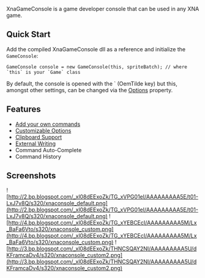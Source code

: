 XnaGameConsole is a game developer console that can be used in any XNA game.

## Quick Start ##

Add the compiled XnaGameConsole dll as a reference and initialize the `GameConsole`:

```
GameConsole console = new GameConsole(this, spriteBatch); // where `this` is your `Game` class
```

By default, the console is opened with the ` (OemTilde key) but this, amongst other settings, can be changed via the [Options](ConsoleOptions.md) property.

## Features ##

  * [Add your own commands](AddingCommands.md)
  * [Customizable Options](ConsoleOptions.md)
  * [Clipboard Support](ClipboardSupport.md)
  * [External Writing](WritingToTheConsole.md)
  * Command Auto-Complete
  * Command History

## Screenshots ##

![http://2.bp.blogspot.com/_xl08dEExoZk/TG_xVPG01eI/AAAAAAAAA5E/t01-LxJ7v8Q/s320/xnaconsole_default.png](http://2.bp.blogspot.com/_xl08dEExoZk/TG_xVPG01eI/AAAAAAAAA5E/t01-LxJ7v8Q/s320/xnaconsole_default.png)
![http://4.bp.blogspot.com/_xl08dEExoZk/TG_xYEBCEcI/AAAAAAAAA5M/Lx_BaFa6Vto/s320/xnaconsole_custom.png](http://4.bp.blogspot.com/_xl08dEExoZk/TG_xYEBCEcI/AAAAAAAAA5M/Lx_BaFa6Vto/s320/xnaconsole_custom.png)
![http://3.bp.blogspot.com/_xl08dEExoZk/THNCSQAY2NI/AAAAAAAAA5U/dKFramcaDv4/s320/xnaconsole_custom2.png](http://3.bp.blogspot.com/_xl08dEExoZk/THNCSQAY2NI/AAAAAAAAA5U/dKFramcaDv4/s320/xnaconsole_custom2.png)